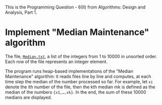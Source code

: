 This is the Programming Question - 6(II) from Algorithms: Design and Analysis, Part 1. 

# Implement "Median Maintenance" algorithm 

The file, [`Median.txt`][1], a list of the integers from 1 to 10000 in unsorted order. Each row of the file represents an integer element.

The program runs heap-based implementations of the "Median Maintenance" algorithm: it reads files line by line and computes, at each time step the median of the number processed so far. For example, let `xi` denote the ith number of the file, then the kth median mk is defined as the median of the numbers `{x1,…,xk}`. In the end, the sum of these 10000 medians are displayed. 

[1]: http://spark-public.s3.amazonaws.com/algo1/programming_prob/Median.txt
